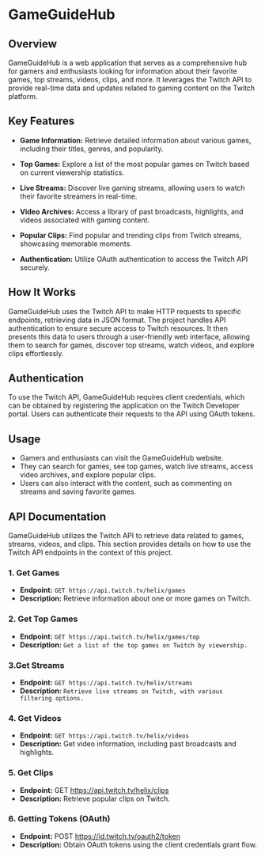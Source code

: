 # GameGuideHub

## Overview

GameGuideHub is a web application that serves as a comprehensive hub for gamers and enthusiasts looking for information about their favorite games, top streams, videos, clips, and more. It leverages the Twitch API to provide real-time data and updates related to gaming content on the Twitch platform.

## Key Features

- **Game Information:** Retrieve detailed information about various games, including their titles, genres, and popularity.

- **Top Games:** Explore a list of the most popular games on Twitch based on current viewership statistics.

- **Live Streams:** Discover live gaming streams, allowing users to watch their favorite streamers in real-time.

- **Video Archives:** Access a library of past broadcasts, highlights, and videos associated with gaming content.

- **Popular Clips:** Find popular and trending clips from Twitch streams, showcasing memorable moments.

- **Authentication:** Utilize OAuth authentication to access the Twitch API securely.

## How It Works

GameGuideHub uses the Twitch API to make HTTP requests to specific endpoints, retrieving data in JSON format. The project handles API authentication to ensure secure access to Twitch resources. It then presents this data to users through a user-friendly web interface, allowing them to search for games, discover top streams, watch videos, and explore clips effortlessly.

## Authentication

To use the Twitch API, GameGuideHub requires client credentials, which can be obtained by registering the application on the Twitch Developer portal. Users can authenticate their requests to the API using OAuth tokens.

## Usage

- Gamers and enthusiasts can visit the GameGuideHub website.
- They can search for games, see top games, watch live streams, access video archives, and explore popular clips.
- Users can also interact with the content, such as commenting on streams and saving favorite games.

## API Documentation

GameGuideHub utilizes the Twitch API to retrieve data related to games, streams, videos, and clips. This section provides details on how to use the Twitch API endpoints in the context of this project.

### 1. Get Games

- **Endpoint:** `GET https://api.twitch.tv/helix/games`
- **Description:** Retrieve information about one or more games on Twitch.

### 2. Get Top Games

- **Endpoint:** `GET https://api.twitch.tv/helix/games/top`
- **Description:** `Get a list of the top games on Twitch by viewership.`

### 3.Get Streams
- **Endpoint:** `GET https://api.twitch.tv/helix/streams`
- **Description:** `Retrieve live streams on Twitch, with various filtering options.`

### 4. Get Videos
- **Endpoint:** `GET https://api.twitch.tv/helix/videos`
- **Description:** Get video information, including past broadcasts and highlights.

### 5. Get Clips
- **Endpoint:** GET https://api.twitch.tv/helix/clips
- **Description:** Retrieve popular clips on Twitch.

### 6. Getting Tokens (OAuth)
- **Endpoint:** POST https://id.twitch.tv/oauth2/token
- **Description:** Obtain OAuth tokens using the client credentials grant flow.
